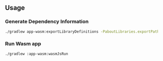 ## Usage

### Generate Dependency Information

```bash
./gradlew app-wasm:exportLibraryDefinitions -PaboutLibraries.exportPath=src/commonMain/composeResources/files/
```

### Run Wasm app

```
./gradlew :app-wasm:wasmJsRun   
```